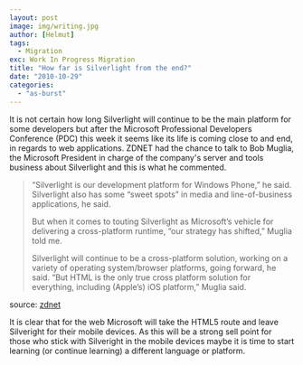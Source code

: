 ```yaml
---
layout: post
image: img/writing.jpg
author: [Helmut]
tags:
  - Migration
exc: Work In Progress Migration
title: "How far is Silverlight from the end?"
date: "2010-10-29"
categories: 
  - "as-burst"
---
```


It is not certain how long Silverlight will continue to be the main platform for some developers but after the Microsoft Professional Developers Conference (PDC) this week it seems like its life is coming close to and end, in regards to web applications. ZDNET had the chance to talk to Bob Muglia, the Microsoft President in charge of the company's server and tools business about Silverlight and this is what he commented.

> “Silverlight is our development platform for Windows Phone,” he said. Silverlight also has some “sweet spots” in media and line-of-business applications, he said.
> 
> But when it comes to touting Silverlight as Microsoft’s vehicle for delivering a cross-platform runtime, “our strategy has shifted,” Muglia told me.
> 
> Silverlight will continue to be a cross-platform solution, working on a variety of operating system/browser platforms, going forward, he said. “But HTML is the only true cross platform solution for everything, including (Apple’s) iOS platform,” Muglia said.

source: [zdnet](http://www.zdnet.com/blog/microsoft/microsoft-our-strategy-with-silverlight-has-shifted/7834)

It is clear that for the web Microsoft will take the HTML5 route and leave Silveright for their mobile devices. As this will be a strong sell point for those who stick with Silveright in the mobile devices maybe it is time to start learning (or continue learning) a different language or platform.
